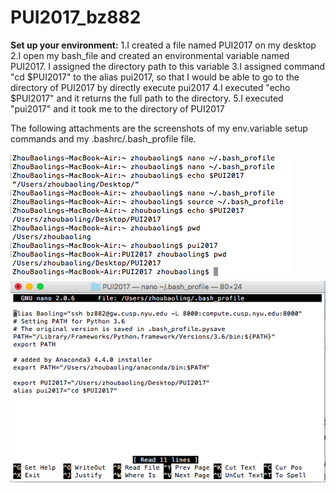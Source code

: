 # PUI2017_bz882
**Set up your environment:**
1.I created a file named PUI2017 on my desktop
2.I open my bash_file and created an environmental variable named PUI2017. I assigned the directory path to this variable
3.I assigned command "cd $PUI2017" to the alias pui2017, so that I would be able to go to the directory of PUI2017 by directly execute pui2017
4.I executed "echo $PUI2017" and it returns the full path to the directory.
5.I executed "pui2017" and it took me to the directory of PUI2017

The following attachments are the screenshots of my env.variable setup commands and my .bashrc/.bash_profile file.

![Alt text](setup_env.png)
![Alt text](bz882_bash.png)

